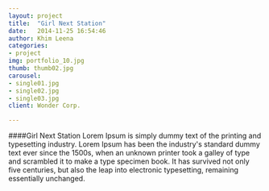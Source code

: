 ```yaml
---
layout: project
title:  "Girl Next Station"
date:   2014-11-25 16:54:46
author: Khim Leena
categories:
- project
img: portfolio_10.jpg
thumb: thumb02.jpg
carousel:
- single01.jpg
- single02.jpg
- single03.jpg
client: Wonder Corp.

---
```

####Girl Next Station
Lorem Ipsum is simply dummy text of the printing and typesetting industry. Lorem Ipsum has been the industry's standard dummy text ever since the 1500s, when an unknown printer took a galley of type and scrambled it to make a type specimen book. It has survived not only five centuries, but also the leap into electronic typesetting, remaining essentially unchanged.
